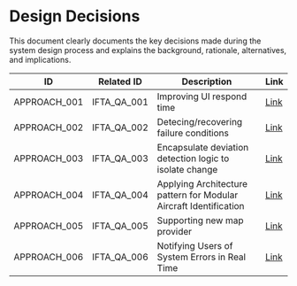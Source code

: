 # Design Decisions

This document clearly documents the key decisions made during the system design process and explains the background, rationale, alternatives, and implications.

| ID           | Related ID  | Description                                                  | Link                              |
| ------------ | ----------- | ------------------------------------------------------------ | --------------------------------- |
| APPROACH_001 | IFTA_QA_001 | Improving UI respond time                                    | [Link](./approachs/approach01.md) |
| APPROACH_002 | IFTA_QA_002 | Detecing/recovering failure conditions                       | [Link](./approachs/approach02.md) |
| APPROACH_003 | IFTA_QA_003 | Encapsulate deviation detection logic to isolate change      | [Link](./approachs/approach03.md) |
| APPROACH_004 | IFTA_QA_004 | Applying Architecture pattern for Modular Aircraft Identification | [Link](./approachs/approach04.md) |
| APPROACH_005 | IFTA_QA_005 | Supporting new map provider                                  | [Link](./approachs/approach05.md) |
| APPROACH_006 | IFTA_QA_006 | Notifying Users of System Errors in Real Time                | [Link](./approachs/approach09.md) |
